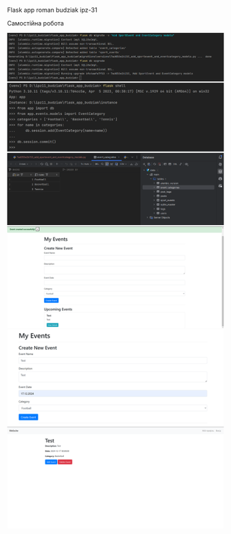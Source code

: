 Flask app roman budziak ipz-31

Самостійна робота

![Мій скріншот](images/migrations.png)
![Мій скріншот](images/flask_shell.png)
![Мій скріншот](images/event_categories.png)
![Мій скріншот](images/success.png)
![Мій скріншот](images/create.png)
![Мій скріншот](images/event.png)
